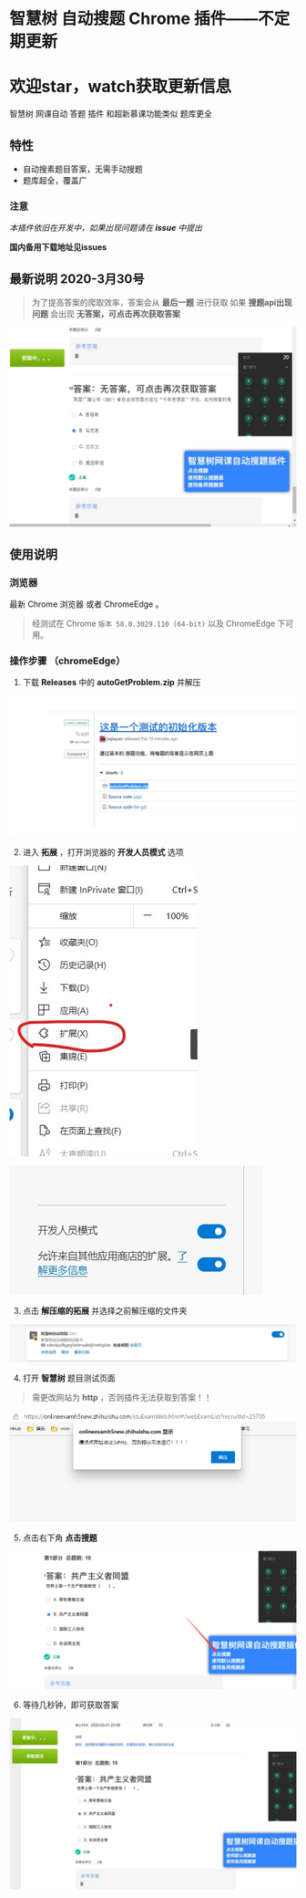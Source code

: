# 智慧树 自动搜题 Chrome 插件——不定期更新
# 欢迎star，watch获取更新信息
智慧树 网课自动 答题 插件 和超新慕课功能类似 题库更全
## 特性

- 自动搜素题目答案，无需手动搜题
- 题库超全，覆盖广

### 注意

_本插件依旧在开发中，如果出现问题请在 **issue** 中提出_

**国内备用下载地址见issues**

## 最新说明 2020-3月30号
> 为了提高答案的爬取效率，答案会从 __最后一题__ 进行获取
如果 __搜题api出现问题__ 会出现 __无答案，可点击再次获取答案__ 

![](智慧树网自动搜题/img/9.jpg)




## 使用说明

### 浏览器

最新 Chrome 浏览器 或者 ChromeEdge 。

> 经测试在 Chrome `版本 58.0.3029.110 (64-bit)` 以及 ChromeEdge 下可用。

### 操作步骤 （chromeEdge）

1. 下载 **Releases** 中的 **autoGetProblem.zip** 并解压

![](智慧树网自动搜题/img/8.jpg)

2. 进入 **拓展** ，打开浏览器的 **开发人员模式** 选项

![img](智慧树网自动搜题/img/4.jpg)

![img](智慧树网自动搜题/img/5.jpg)

3. 点击 **解压缩的拓展** 并选择之前解压缩的文件夹

![img](智慧树网自动搜题/img/6.jpg)

4. 打开 **智慧树** 题目测试页面

> 需更改网站为 **http** ，否则插件无法获取到答案！！

![img](智慧树网自动搜题/img/1.png)

5. 点击右下角 **点击搜题**

![img](智慧树网自动搜题/img/2.png)


6. 等待几秒钟，即可获取答案

![img](智慧树网自动搜题/img/3.jpg)

